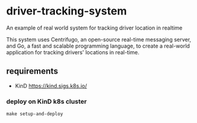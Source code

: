 # driver-tracking-system

An example of real world system for tracking driver location in realtime

This system uses Centrifugo, an open-source real-time messaging server, and Go, a fast and scalable programming language, to create a real-world application for tracking drivers' locations in real-time.

## requirements

- KinD https://kind.sigs.k8s.io/

### deploy on KinD k8s cluster

`make setup-and-deploy`
